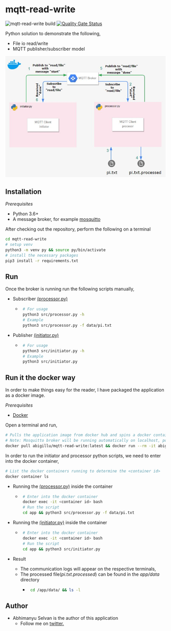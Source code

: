 # mqtt-read-write
![mqtt-read-write build](https://github.com/bigillu/mqtt-read-write/workflows/mqtt-read-write%20build/badge.svg?branch=master)  [![Quality Gate Status](https://sonarcloud.io/api/project_badges/measure?project=bigillu_mqtt-read-write&metric=alert_status)](https://sonarcloud.io/dashboard?id=bigillu_mqtt-read-write)

Python solution to demonstrate the following,

- File io read/write
- MQTT publisher/subscriber model

![solution](doc/solution.jpg)

## Installation

*Prerequisites*

- Python 3.6+
- A message broker, for example [mosquitto](https://mosquitto.org/)

After checking out the repository, perform the following on a terminal

```bash
cd mqtt-read-write
# setup venv
python3 -m venv py && source py/bin/activate
# install the necessary packages
pip3 install -r requirements.txt
```

## Run

Once the broker is running run the following scripts manually,

   - Subscriber [(processor.py)](./src/processor.py)

      - ```bash
         # For usage
         python3 src/processor.py -h
         # Example
         python3 src/processor.py -f data/pi.txt
         ```

   - Publisher [(initiator.py)](./src/initiator.py)
      - ```bash
         # For usage
         python3 src/initiator.py -h
         # Example
         python3 src/initiator.py
         ```

## Run it the docker way
In order to make things easy for the reader, I have packaged the application as a docker image.

*Prerequisites*
- [Docker](https://www.docker.com/)

Open a terminal and run, 
```bash
# Pulls the application image from docker hub and spins a docker container
# Note: Mosquitto broker will be running automatically on localhost, port 1883
docker pull abigillu/mqtt-read-write:latest && docker run --rm -it abigillu/mqtt-read-write:latest
```

In order to run the initiator and processor python scripts, we need to enter into the docker container, 

```bash
# List the docker containers running to determine the <container id>
docker container ls 
```

- Running the [(processor.py)](./src/processor.py) inside the container
   - ```bash
      # Enter into the docker container
      docker exec -it <container id> bash
      # Run the script
      cd app && python3 src/processor.py -f data/pi.txt
      ```
- Running the [(initiator.py)](./src/initiator.py) inside the container
   - ```bash
      # Enter into the docker container
      docker exec -it <container id> bash
      # Run the script
      cd app && python3 src/initiator.py
      ```

- Result
    - The communication logs will appear on the respective terminals,
    - The processed file(*pi.txt.processed*) can be found in the *app/data* directory
      - ```bash
         cd /app/data/ && ls -l
        ```

## Author

* Abhimanyu Selvan is the author of this application
  * Follow me on [twitter.](http://www.twitter.com/diabhey)
